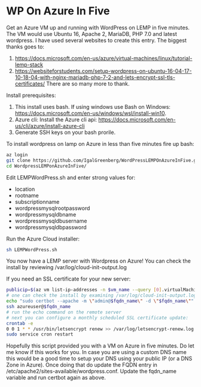 # WP On Azure In Five
Get an Azure VM up and running with WordPress on LEMP in five minutes. The VM would use Ubuntu 16, Apache 2, MariaDB, PHP 7.0 and latest wordpress.
I have used several websites to create this entry.  The biggest thanks goes to:
1. https://docs.microsoft.com/en-us/azure/virtual-machines/linux/tutorial-lemp-stack
2. https://websiteforstudents.com/setup-wordpress-on-ubuntu-16-04-17-10-18-04-with-nginx-mariadb-php-7-2-and-lets-encrypt-ssl-tls-certificates/
There are so many more to thank.  

Install prerequisites:
1. This install uses bash.  If using windows use Bash on Windows: https://docs.microsoft.com/en-us/windows/wsl/install-win10.
2. Azure cli: Install the Azure cli api: https://docs.microsoft.com/en-us/cli/azure/install-azure-cli
3. Generate SSH keys on your bash prorile.

To install wordpress on lamp on Azure in less than five minutes fire up bash:
```bash
az login
git clone https://github.com/IgalGreenberg/WordPressLEMPOnAzureInFive.git
cd WordpressLEMPonAzureInFive/
```
Edit LEMPWordPress.sh and enter strong values for:
 - location
 - rootname
 - subscriptionname
 - wordpressmysqlrootpassword
 - wordpressmysqldbname
 - wordpressmysqldbusername
 - wordpressmysqldbpassword

Run the Azure Cloud installer:
```bash
sh LEMPWordPress.sh
```

You now have a LEMP server with Wordpress on Azure!
You can check the install by reviewing /var/log/cloud-init-output.log

If you need an SSL certificate for your new server:
```bash
publicip=$(az vm list-ip-addresses -n $vm_name --query [0].virtualMachine.network.publicIpAddresses[0].ipAddress -o tsv)
# one can check the install by examining /var/log/cloud-init-output.log
echo "sudo certbot --apache -m \"admin@$fqdn_name\" -d \"$fqdn_name\""
ssh azureuser@$fqdn_name
# run the echo command on the remote server
# next you can configure a monthly scheduled SSL certificate update:
crontab -e
0 0 1 * * /usr/bin/letsencrypt renew >> /var/log/letsencrypt-renew.log
sudo service cron restart
```

Hopefully this script provided you with a VM on Azure in five minutes.  Do let me know if this works for you.
In case you are using a custom DNS name this would be a good time to setup your DNS using your public IP (or a DNS Zone in Azure).  Once doing that do update the FQDN entry in /etc/apache2/sites-available/wordpress.conf.  Update the fqdn_name variable and run certbot again as above.
